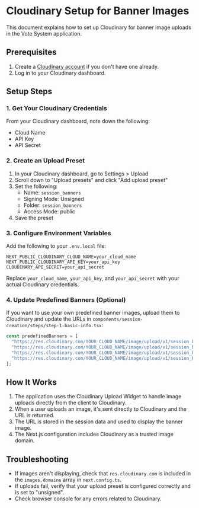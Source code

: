 # Cloudinary Setup for Banner Images

This document explains how to set up Cloudinary for banner image uploads in the Vote System application.

## Prerequisites

1. Create a [Cloudinary account](https://cloudinary.com/users/register/free) if you don't have one already.
2. Log in to your Cloudinary dashboard.

## Setup Steps

### 1. Get Your Cloudinary Credentials

From your Cloudinary dashboard, note down the following:
- Cloud Name
- API Key
- API Secret

### 2. Create an Upload Preset

1. In your Cloudinary dashboard, go to Settings > Upload
2. Scroll down to "Upload presets" and click "Add upload preset"
3. Set the following:
   - Name: `session_banners`
   - Signing Mode: Unsigned
   - Folder: `session_banners`
   - Access Mode: public
4. Save the preset

### 3. Configure Environment Variables

Add the following to your `.env.local` file:

```
NEXT_PUBLIC_CLOUDINARY_CLOUD_NAME=your_cloud_name
NEXT_PUBLIC_CLOUDINARY_API_KEY=your_api_key
CLOUDINARY_API_SECRET=your_api_secret
```

Replace `your_cloud_name`, `your_api_key`, and `your_api_secret` with your actual Cloudinary credentials.

### 4. Update Predefined Banners (Optional)

If you want to use your own predefined banner images, upload them to Cloudinary and update the URLs in `components/session-creation/steps/step-1-basic-info.tsx`:

```typescript
const predefinedBanners = [
  "https://res.cloudinary.com/YOUR_CLOUD_NAME/image/upload/v1/session_banners/banner1.jpg",
  "https://res.cloudinary.com/YOUR_CLOUD_NAME/image/upload/v1/session_banners/banner2.jpg",
  "https://res.cloudinary.com/YOUR_CLOUD_NAME/image/upload/v1/session_banners/banner3.jpg",
  "https://res.cloudinary.com/YOUR_CLOUD_NAME/image/upload/v1/session_banners/banner4.jpg",
];
```

## How It Works

1. The application uses the Cloudinary Upload Widget to handle image uploads directly from the client to Cloudinary.
2. When a user uploads an image, it's sent directly to Cloudinary and the URL is returned.
3. The URL is stored in the session data and used to display the banner image.
4. The Next.js configuration includes Cloudinary as a trusted image domain.

## Troubleshooting

- If images aren't displaying, check that `res.cloudinary.com` is included in the `images.domains` array in `next.config.ts`.
- If uploads fail, verify that your upload preset is configured correctly and is set to "unsigned".
- Check browser console for any errors related to Cloudinary. 